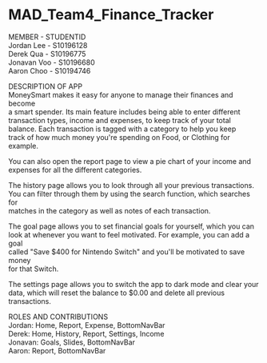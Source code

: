 # MAD_Team4_Finance_Tracker

MEMBER - STUDENTID<br>
Jordan Lee - S10196128<br>
Derek Qua - S10196775<br>
Jonavan Voo - S10196680<br>
Aaron Choo - S10194746<br>

DESCRIPTION OF APP<br>
MoneySmart makes it easy for anyone to manage their finances and become<br>
a smart spender. Its main feature includes being able to enter different<br>
transaction types, income and expenses, to keep track of your total <br>
balance. Each transaction is tagged with a category to help you keep<br>
track of how much money you're spending on Food, or Clothing for example.<br>

You can also open the report page to view a pie chart of your income and<br>
expenses for all the different categories.<br>

The history page allows you to look through all your previous transactions.<br>
You can filter through them by using the search function, which searches for<br>
matches in the category as well as notes of each transaction.<br>

The goal page allows you to set financial goals for yourself, which you can<br>
look at whenever you want to feel motivated. For example, you can add a goal<br>
called "Save $400 for Nintendo Switch" and you'll be motivated to save money<br>
for that Switch.<br>

The settings page allows you to switch the app to dark mode and clear your<br>
data, which will reset the balance to $0.00 and delete all previous<br>
transactions.<br>

ROLES AND CONTRIBUTIONS<br>
Jordan: Home, Report, Expense, BottomNavBar<br>
Derek: Home, History, Report, Settings, Income<br>
Jonavan: Goals, Slides, BottomNavBar<br>
Aaron: Report, BottomNavBar<br>
